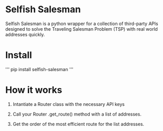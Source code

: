 # Selfish Salesman

Selfish Salesman is a python wrapper for a collection of third-party APIs designed to solve the Traveling Salesman Problem (TSP) with real world addresses quickly.

# Install

'''
pip install selfish-salesman
'''

# How it works

1. Intantiate a Router class with the necessary API keys

2. Call your Router .get_route() method with a list of addresses.

3. Get the order of the most efficient route for the list addresses.